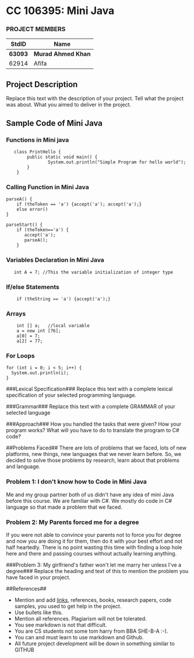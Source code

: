 # CC 106395: Mini Java #

### PROJECT MEMBERS ###
StdID | Name
------------ | -------------
**63093** | **Murad Ahmed Khan** 
62914 | Afifa

## Project Description ##
Replace this text with the description of your project. Tell what the project was about. What you aimed to deliver in the project.

## Sample Code of Mini Java ##

### Functions in Mini java ###

```
   class PrintHello {
        public static void main() {
                System.out.println("Simple Program for hello world");
        }
    }

```


### Calling Function in Mini Java ###

```
parseA() {
    if (theToken == 'a') {accept('a'); accept('a');}
    else error()
}

parseStart() {
    if (theToken=='a') {
       accept('a');
       parseA();
    }
```

### Variables Declaration in Mini Java ###

```
   int A = 7; //This the variable initialization of integer type

```

### If/else Statements ### 

```
    if (theString == 'a') {accept('a');}

```

### Arrays ###

```
    int [] a;   //local variable 
    a = new int [76];
    a[0] = 7;
    a[2] = 77;
```

### For Loops ###
```
for (int i = 0; i < 5; i++) {
  System.out.println(i);
}
```



###Lexical Specification###
Replace this text with a complete lexical specification of your selected programming language.

###Grammar###
Replace this text with a complete GRAMMAR of your selected language


###Approach###
How you handled the tasks that were given? How your program works? What will you have to do to translate the program to C# code?

##Problems Faced##
There are lots of problems that we faced, lots of new platforms, new things, new languages that we never learn before. So, we decided to solve those problems by research, learn about that problems and language.

### Problem 1: I don't know how to Code in Mini Java ###
Me and my group partner both of us didn't have any idea of mini Java before this course. We are familiar with C#. We mostly do code in C# language so that made a problem that we faced.

### Problem 2: My Parents forced me for a degree ###
If you were not able to convince your parents not to force you for degree and now you are doing it for them, then do it with your best effort and not half heartedly. There is no point wasting this time with finding a loop hole here and there and passing courses without actually learning anything.

###Problem 3: My girlfriend's father won't let me marry her unless I've a degree###
Replace the heading and text of this to mention the problem you have faced in your project.

##References##
- Mention and add [links](https://guides.github.com/features/mastering-markdown/), references, books, research papers, code samples, you used to get help in the project.
- Use bullets like this.
- Mention all references. Plagiarism will not be tolerated.
- You see markdown is not that difficult.
- You are CS students not some tom harry from BBA SHE-B-A :-).
- You can and must learn to use markdown and Github.
- All future project development will be down in something similar to GITHUB
